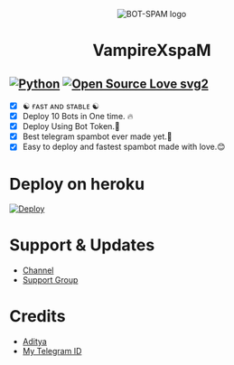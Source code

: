 <p align="center">
  <img src="https://telegra.ph/file/0735206f810a953112f11.jpg" alt="BOT-SPAM logo">
</p>
<h1 align="center">
  <b>VampireXspaM</b>
</h1>

[![Python](https://img.shields.io/badge/Python-v3.9.7-blue)](https://www.python.org/)
[![Open Source Love svg2](https://badges.frapsoft.com/os/v2/open-source.svg?v=103)](https://github.com/Legendary-Aditya-xD/VampireXspaM)   
----
 
- [x] ☯︎ ғᴀsᴛ ᴀɴᴅ sᴛᴀʙʟᴇ ☯︎
- [x] Deploy 10 Bots in One time. 🔥
- [x] Deploy Using Bot Token.🥳
- [x] Best telegram spambot ever made yet.🎉
- [x] Easy to deploy and fastest spambot made with love.😊

# Deploy on heroku

[![Deploy](https://www.herokucdn.com/deploy/button.svg)](https://heroku.com/deploy?template=https://github.com/Legendary-Aditya-xD/VampireXspaM)


# Support & Updates
* [Channel](https://t.me/chats_forever)
* [Support Group](https://t.me/chats_forever)

# Credits
* [Aditya](https://github.com/Legendary-Aditya-xD)
* [My Telegram ID](https://t.me/toxic_boy_aditya_xd)
